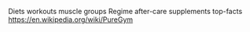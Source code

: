 Diets
workouts
muscle groups
Regime
after-care
supplements
top-facts
https://en.wikipedia.org/wiki/PureGym
